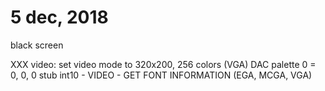 # 5 dec, 2018

black screen

XXX video: set video mode to 320x200, 256 colors (VGA)
DAC palette 0 = 0, 0, 0
stub int10 - VIDEO - GET FONT INFORMATION (EGA, MCGA, VGA)
